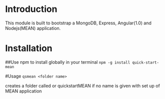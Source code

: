 # Introduction
This module is built to bootstrap a MongoDB, Express, Angular(1.0) and Nodejs(MEAN) application.

# Installation
##Use npm to install globally in your terminal
`npm -g install quick-start-mean`

#Usage
`qsmean <folder name>`

creates a folder called <folder name> or quickstartMEAN if no name is given with set up of MEAN application
